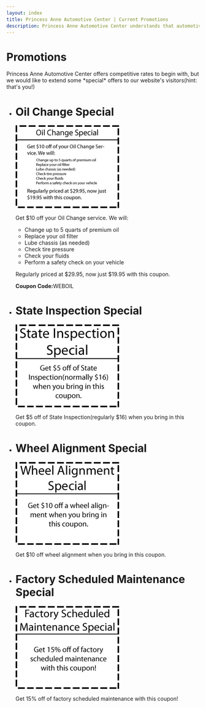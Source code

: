 ```yaml
---
layout: index
title: Princess Anne Automotive Center | Current Promotions
description: Princess Anne Automotive Center understands that automotive repairs aren't exactly a welcome expense. To help, we offer several online-only coupons and promotions for our visitors.
---
```

<div class="container content">
<div class="hero-unit">
	<h1 class="page-header">Promotions</h1>
	<p>Princess Anne Automotive Center offers competitive rates to begin with, but we would like to extend some *special* offers to our website's visitors(hint: that's you!)</p>
</div>
<ul class="unstyled container">
	<div class="row">
	<li id="oil_change" class="coupon span6">
		<h1>Oil Change Special</h1>
			<img src="/css/oil_change_coupon.jpg" alt=""/>
			<p class="lead">Get $10 off your Oil Change service. We will:</p>
			<ul class="unstyled">
				<li>Change up to 5 quarts of premium oil</li>
				<li>Replace your oil filter</li>
				<li>Lube chassis (as needed)</li>
				<li>Check tire pressure</li>
				<li>Check your fluids</li>
				<li>Perform a safety check on your vehicle</li>
			</ul>
			<p>Regularly priced at $29.95, now just $19.95 with this coupon.</p>
			<p><b>Coupon Code:</b>WEBOIL</p>
	</li>
	<li id="state_inspection" class="coupon span6">
		<h1>State Inspection Special</h1>
		<img src="/css/state_inspection_coupon.jpg" alt=""/>
		<p>Get $5 off of State Inspection(regularly $16) when you bring in this coupon.</p> 
	</li>
	</div>
	<div class="row">
	<li id="wheel_alignment" class="coupon span6">
		<h1>Wheel Alignment Special</h1>
		<img src="/css/wheel_alignment_coupon.jpg" alt=""/>
		<p>Get $10 off wheel alignment when you bring in this coupon.</p>
	</li>
	<li id="maintenance" class="coupon span6">
		<h1>Factory Scheduled Maintenance Special</h1>
		<img src="/css/maintenance_coupon.jpg" alt=""/>
		<p>Get 15% off of factory scheduled maintenance with this coupon!</p>
	</li>
	</div>
</ul>
</div>